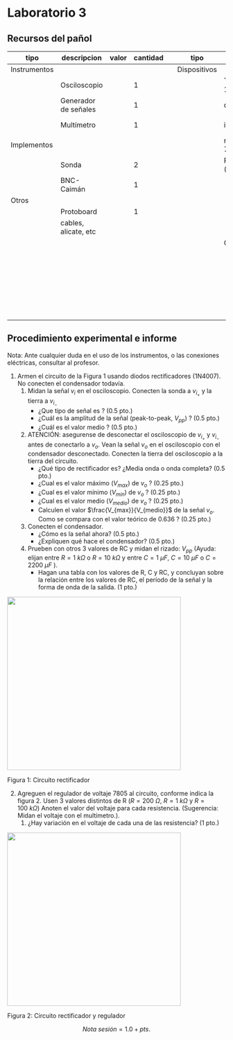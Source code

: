 # Laboratorio 3

## Recursos del pañol

| tipo | descripcion | valor | cantidad | | tipo | descripcion | valor | cantidad |
| -- | -- | -- | -- | --| -- | -- | -- | -- |
| Instrumentos |  |  |  | | Dispositivos |  |  |  |
|  | Osciloscopio |  | 1 | |  | Transformador 12V |  | 1 |
|  | Generador de señales |  | 1 | |  | diodo 1N4007 |  | 5 |
|  | Multímetro |  | 1 | |  | inductor | 680 mH | 1 |
| Implementos |  |  |  | |  | regulador 7805 |  | 1 |
|  | Sonda |  | 2 | |  | Resistencias (Ω) |  |  |
|  | BNC-Caimán |  | 1 | |  |  | 200 | 1 |
| Otros |  |  |  | |  | | 1k | 1 |
| | Protoboard |  | 1 | |  | | 10k | 2 |
| | cables, alicate, etc |  | | |  | | 100k | 1 |
|  |  |  |  | |  | Capacitores |  |  |
| |  |  | | |  | | 1 μF | 1 |
| |  |  | | |  | | 10 μF | 1 |
| |  |  | | |  | | 100 μF | 1 |
| |  |  | | |  | | 2200 μF | 1 |

## Procedimiento experimental e informe

Nota: Ante cualquier duda en el uso de los instrumentos, o las conexiones eléctricas, consultar al profesor.

1. Armen el circuito de la Figura 1 usando diodos rectificadores (1N4007). No conecten el condensador todavía.
   1. Midan la señal $v_i$ en el osciloscopio. Conecten la sonda a $v_{i_+}$ y la tierra a $v_{i_-}$ 
      - ¿Que tipo de señal es ? (0.5 pto.) 
      - ¿Cuál es la amplitud de la señal (peak-to-peak, $V_{pp}$) ? (0.5 pto.) 
      - ¿Cuál es el valor medio ? (0.5 pto.) 
   1. ATENCIÓN: asegurense de desconectar el osciloscopio de $v_{i_+}$ y $v_{i_-}$ antes de conectarlo a $v_o$. Vean la señal $v_o$ en el osciloscopio con el condensador desconectado. Conecten la tierra del osciloscopio a la tierra del circuito.
      - ¿Qué tipo de rectificador es? ¿Media onda o onda completa? (0.5 pto.)
      - ¿Cual es el valor máximo ($V_{max}$) de $v_o$ ? (0.25 pto.) 
      - ¿Cual es el valor mínimo ($V_{min}$) de $v_o$ ? (0.25 pto.) 
      - ¿Cual es el valor medio ($V_{medio}$) de $v_o$ ? (0.25 pto.) 
      - Calculen el valor $\frac{V_{max}}{V_{medio}}$ de la señal $v_o$. Como se compara con el valor teórico de 0.636 ? (0.25 pto.) 
   1. Conecten el condensador.
      - ¿Cómo es la señal ahora? (0.5 pto.) 
      - ¿Expliquen qué hace el condensador? (0.5 pto.)
   1. Prueben con otros 3 valores de RC y midan el rizado: $V_{pp}$ (Ayuda: elijan entre $R=1\ k\Omega$ o $R=10\ k\Omega$ y entre $C=1\ \mu F$, $C=10\ \mu F$ o $C=2200\ \mu F$ ).
      - Hagan una tabla con los valores de R, C y RC, y concluyan sobre la relación entre los valores de RC, el período de la señal y la forma de onda de la salida. (1 pto.)

  <img src="https://julianodb.github.io/electronic_circuits_diagrams/full_bridge_rectifier.png" width="400">

  Figura 1: Circuito rectificador
  
2. Agreguen el regulador de voltaje 7805 al circuito, conforme indica la figura 2. Usen 3 valores distintos de R ($R=200\ \Omega$, $R=1\ k\Omega$ y $R=100\ k\Omega$) Anoten el valor del voltaje para cada resistencia. (Sugerencia: Midan el voltaje con el multímetro.). 
   1. ¿Hay variación en el voltaje de cada una de las resistencia? (1 pto.)

  <img src="https://julianodb.github.io/electronic_circuits_diagrams/full_bridge_and_7805.png" width="400">

  Figura 2: Circuito rectificador y regulador

$$ Nota\ sesión = 1.0 + pts. $$